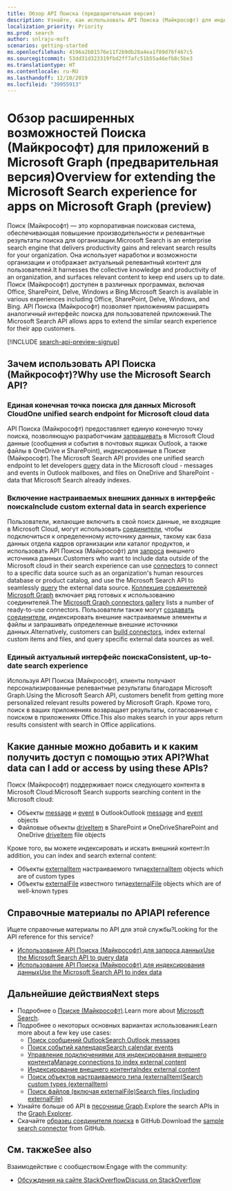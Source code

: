 ```yaml
---
title: Обзор API Поиска (предварительная версия)
description: Узнайте, как использовать API Поиска (Майкрософт) для индексирования контента и добавления в приложения функций поиска в Office и индексированном контенте.
localization_priority: Priority
ms.prod: search
author: snlraju-msft
scenarios: getting-started
ms.openlocfilehash: 4196a2b01576e11f2b9db28a4ea1f89d76f467c5
ms.sourcegitcommit: 53dd31d323319fbd2ff7afc51b55a46efb8c5be3
ms.translationtype: HT
ms.contentlocale: ru-RU
ms.lasthandoff: 12/10/2019
ms.locfileid: "39955913"
---
```

# <a name="overview-for-extending-the-microsoft-search-experience-for-apps-on-microsoft-graph-preview"></a><span data-ttu-id="37e0a-103">Обзор расширенных возможностей Поиска (Майкрософт) для приложений в Microsoft Graph (предварительная версия)</span><span class="sxs-lookup"><span data-stu-id="37e0a-103">Overview for extending the Microsoft Search experience for apps on Microsoft Graph (preview)</span></span>

<span data-ttu-id="37e0a-104">Поиск (Майкрософт) — это корпоративная поисковая система, обеспечивающая повышение производительности и релевантные результаты поиска для организации.</span><span class="sxs-lookup"><span data-stu-id="37e0a-104">Microsoft Search is an enterprise search engine that delivers productivity gains and relevant search results for your organization.</span></span> <span data-ttu-id="37e0a-105">Она использует наработки и возможности организации и отображает актуальный релевантный контент для пользователей.</span><span class="sxs-lookup"><span data-stu-id="37e0a-105">It harnesses the collective knowledge and productivity of an organization, and surfaces relevant content to keep end users up to date.</span></span> <span data-ttu-id="37e0a-106">Поиск (Майкрософт) доступен в различных программах, включая Office, SharePoint, Delve, Windows и Bing.</span><span class="sxs-lookup"><span data-stu-id="37e0a-106">Microsoft Search is available in various experiences including Office, SharePoint, Delve, Windows, and Bing.</span></span> <span data-ttu-id="37e0a-107">API Поиска (Майкрософт) позволяет приложениям расширять аналогичный интерфейс поиска для пользователей приложений.</span><span class="sxs-lookup"><span data-stu-id="37e0a-107">The Microsoft Search API allows apps to extend the similar search experience for their app customers.</span></span> 

[!INCLUDE [search-api-preview-signup](../includes/search-api-preview-signup.md)]

<!-- markdownlint-disable MD026 -->
## <a name="why-use-the-microsoft-search-api"></a><span data-ttu-id="37e0a-108">Зачем использовать API Поиска (Майкрософт)?</span><span class="sxs-lookup"><span data-stu-id="37e0a-108">Why use the Microsoft Search API?</span></span>

### <a name="one-unified-search-endpoint-for-microsoft-cloud-data"></a><span data-ttu-id="37e0a-109">Единая конечная точка поиска для данных Microsoft Cloud</span><span class="sxs-lookup"><span data-stu-id="37e0a-109">One unified search endpoint for Microsoft cloud data</span></span>

<span data-ttu-id="37e0a-110">API Поиска (Майкрософт) предоставляет единую конечную точку поиска, позволяющую разработчикам [запрашивать](/graph/api/search-query?view=graph-rest-beta) в Microsoft Cloud данные (сообщения и события в почтовых ящиках Outlook, а также файлы в OneDrive и SharePoint), индексированные в Поиске (Майкрософт).</span><span class="sxs-lookup"><span data-stu-id="37e0a-110">The Microsoft Search API provides one unified search endpoint to let developers [query](/graph/api/search-query?view=graph-rest-beta) data in the Microsoft cloud - messages and events in Outlook mailboxes, and files on OneDrive and SharePoint - data that Microsoft Search already indexes.</span></span>

### <a name="include-custom-external-data-in-search-experience"></a><span data-ttu-id="37e0a-111">Включение настраиваемых внешних данных в интерфейс поиска</span><span class="sxs-lookup"><span data-stu-id="37e0a-111">Include custom external data in search experience</span></span>

<span data-ttu-id="37e0a-112">Пользователи, желающие включить в свой поиск данные, не входящие в Microsoft Cloud, могут использовать [соединители](/microsoftsearch/connectors-overview), чтобы подключиться к определенному источнику данных, такому как база данных отдела кадров организации или каталог продуктов, и использовать API Поиска (Майкрософт) для [запроса](/graph/api/search-query?view=graph-rest-beta) внешнего источника данных.</span><span class="sxs-lookup"><span data-stu-id="37e0a-112">Customers who want to include data outside of the Microsoft cloud in their search experience can use [connectors](/microsoftsearch/connectors-overview) to connect to a specific data source such as an organization's human resources database or product catalog, and use the Microsoft Search API to seamlessly [query](/graph/api/search-query?view=graph-rest-beta) the external data source.</span></span> <span data-ttu-id="37e0a-113">[Коллекция соединителей Microsoft Graph](/microsoftsearch/connectors-gallery) включает ряд готовых к использованию соединителей.</span><span class="sxs-lookup"><span data-stu-id="37e0a-113">The [Microsoft Graph connectors gallery](/microsoftsearch/connectors-gallery) lists a number of ready-to-use connectors.</span></span> <span data-ttu-id="37e0a-114">Пользователи также могут [создавать соединители](/graph/api/resources/indexing-api-overview?view=graph-rest-beta#common-use-cases), индексировать внешние настраиваемые элементы и файлы и запрашивать определенные внешние источники данных.</span><span class="sxs-lookup"><span data-stu-id="37e0a-114">Alternatively, customers can [build connectors](/graph/api/resources/indexing-api-overview?view=graph-rest-beta#common-use-cases), index external custom items and files, and query specific external data sources as well.</span></span>

### <a name="consistent-up-to-date-search-experience"></a><span data-ttu-id="37e0a-115">Единый актуальный интерфейс поиска</span><span class="sxs-lookup"><span data-stu-id="37e0a-115">Consistent, up-to-date search experience</span></span>

<span data-ttu-id="37e0a-116">Используя API Поиска (Майкрософт), клиенты получают персонализированные релевантные результаты благодаря Microsoft Graph.</span><span class="sxs-lookup"><span data-stu-id="37e0a-116">Using the Microsoft Search API, customers benefit from getting more personalized relevant results powered by Microsoft Graph.</span></span> <span data-ttu-id="37e0a-117">Кроме того, поиск в ваших приложениях возвращает результаты, согласованные с поиском в приложениях Office.</span><span class="sxs-lookup"><span data-stu-id="37e0a-117">This also makes search in your apps return results consistent with search in Office applications.</span></span>

## <a name="what-data-can-i-add-or-access-by-using-these-apis"></a><span data-ttu-id="37e0a-118">Какие данные можно добавить и к каким получить доступ с помощью этих API?</span><span class="sxs-lookup"><span data-stu-id="37e0a-118">What data can I add or access by using these APIs?</span></span>

<span data-ttu-id="37e0a-119">Поиск (Майкрософт) поддерживает поиск следующего контента в Microsoft Cloud:</span><span class="sxs-lookup"><span data-stu-id="37e0a-119">Microsoft Search supports searching content in the Microsoft cloud:</span></span>

- <span data-ttu-id="37e0a-120">Объекты [message](/graph/api/resources/message?view=graph-rest-beta) и [event](/graph/api/resources/event?view=graph-rest-beta) в Outlook</span><span class="sxs-lookup"><span data-stu-id="37e0a-120">Outlook [message](/graph/api/resources/message?view=graph-rest-beta) and [event](/graph/api/resources/event?view=graph-rest-beta) objects</span></span>
- <span data-ttu-id="37e0a-121">Файловые объекты [driveItem](/graph/api/resources/driveitem?view=graph-rest-beta) в SharePoint и OneDrive</span><span class="sxs-lookup"><span data-stu-id="37e0a-121">SharePoint and OneDrive [driveItem](/graph/api/resources/driveitem?view=graph-rest-beta) file objects</span></span>

<span data-ttu-id="37e0a-122">Кроме того, вы можете индексировать и искать внешний контент:</span><span class="sxs-lookup"><span data-stu-id="37e0a-122">In addition, you can index and search external content:</span></span>

- <span data-ttu-id="37e0a-123">Объекты [externalItem](/graph/api/resources/externalitem?view=graph-rest-beta) настраиваемого типа</span><span class="sxs-lookup"><span data-stu-id="37e0a-123">[externalItem](/graph/api/resources/externalitem?view=graph-rest-beta) objects which are of custom types</span></span>
- <span data-ttu-id="37e0a-124">Объекты [externalFile](/graph/api/resources/externalfile?view=graph-rest-beta) известного типа</span><span class="sxs-lookup"><span data-stu-id="37e0a-124">[externalFile](/graph/api/resources/externalfile?view=graph-rest-beta) objects which are of well-known types</span></span>

## <a name="api-reference"></a><span data-ttu-id="37e0a-125">Справочные материалы по API</span><span class="sxs-lookup"><span data-stu-id="37e0a-125">API reference</span></span>

<span data-ttu-id="37e0a-126">Ищете справочные материалы по API для этой службы?</span><span class="sxs-lookup"><span data-stu-id="37e0a-126">Looking for the API reference for this service?</span></span>

- [<span data-ttu-id="37e0a-127">Использование API Поиска (Майкрософт) для запроса данных</span><span class="sxs-lookup"><span data-stu-id="37e0a-127">Use the Microsoft Search API to query data</span></span>](/graph/api/resources/search-api-overview?view=graph-rest-beta)
- [<span data-ttu-id="37e0a-128">Использование API Поиска (Майкрософт) для индексирования данных</span><span class="sxs-lookup"><span data-stu-id="37e0a-128">Use the Microsoft Search API to index data</span></span>](/graph/api/resources/indexing-api-overview?view=graph-rest-beta)

## <a name="next-steps"></a><span data-ttu-id="37e0a-129">Дальнейшие действия</span><span class="sxs-lookup"><span data-stu-id="37e0a-129">Next steps</span></span>

- <span data-ttu-id="37e0a-130">Подробнее о [Поиске (Майкрософт)](/microsoftsearch/).</span><span class="sxs-lookup"><span data-stu-id="37e0a-130">Learn more about [Microsoft Search](/microsoftsearch/).</span></span>
- <span data-ttu-id="37e0a-131">Подробнее о некоторых основных вариантах использования:</span><span class="sxs-lookup"><span data-stu-id="37e0a-131">Learn more about a few key use cases:</span></span>
  - [<span data-ttu-id="37e0a-132">Поиск сообщений Outlook</span><span class="sxs-lookup"><span data-stu-id="37e0a-132">Search Outlook messages</span></span>](search-concept-messages.md)
  - [<span data-ttu-id="37e0a-133">Поиск событий календаря</span><span class="sxs-lookup"><span data-stu-id="37e0a-133">Search calendar events</span></span>](search-concept-events.md)
  - [<span data-ttu-id="37e0a-134">Управление подключениями для индексирования внешнего контента</span><span class="sxs-lookup"><span data-stu-id="37e0a-134">Manage connections to index external content</span></span>](search-index-manage-connections.md)
  - [<span data-ttu-id="37e0a-135">Индексирование внешнего контента</span><span class="sxs-lookup"><span data-stu-id="37e0a-135">Index external content</span></span>](search-index-manage-items.md)
  - [<span data-ttu-id="37e0a-136">Поиск объектов настраиваемого типа (externalItem)</span><span class="sxs-lookup"><span data-stu-id="37e0a-136">Search custom types (externalItem)</span></span>](search-concept-custom-types.md)
  - [<span data-ttu-id="37e0a-137">Поиск файлов (включая externalFile)</span><span class="sxs-lookup"><span data-stu-id="37e0a-137">Search files (including externalFile)</span></span>](search-concept-files.md)
- <span data-ttu-id="37e0a-138">Узнайте больше об API в [песочнице Graph](https://developer.microsoft.com/graph/graph-explorer).</span><span class="sxs-lookup"><span data-stu-id="37e0a-138">Explore the search APIs in the [Graph Explorer](https://developer.microsoft.com/graph/graph-explorer).</span></span>
- <span data-ttu-id="37e0a-139">Скачайте [образец соединителя поиска](https://github.com/microsoftgraph/msgraph-search-connector-sample) в GitHub.</span><span class="sxs-lookup"><span data-stu-id="37e0a-139">Download the [sample search connector](https://github.com/microsoftgraph/msgraph-search-connector-sample) from GitHub.</span></span>

## <a name="see-also"></a><span data-ttu-id="37e0a-140">См. также</span><span class="sxs-lookup"><span data-stu-id="37e0a-140">See also</span></span>

<span data-ttu-id="37e0a-141">Взаимодействие с сообществом:</span><span class="sxs-lookup"><span data-stu-id="37e0a-141">Engage with the community:</span></span>

- [<span data-ttu-id="37e0a-142">Обсуждения на сайте StackOverflow</span><span class="sxs-lookup"><span data-stu-id="37e0a-142">Discuss on StackOverflow</span></span>](https://stackoverflow.com/questions/tagged/microsoft-graph-search)
